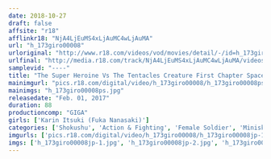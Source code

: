 ```yaml
---
date: 2018-10-27
draft: false
affsite: "r18"
afflinkr18: "NjA4LjEuMS4xLjAuMC4wLjAuMA"
url: "h_173giro00008"
urloriginal: "http://www.r18.com/videos/vod/movies/detail/-/id=h_173giro00008"
urlfinal: "http://media.r18.com/track/NjA4LjEuMS4xLjAuMC4wLjAuMA/videos/vod/movies/detail/-/id=h_173giro00008"
samplevid: "----"
title: "The Super Heroine Vs The Tentacles Creature First Chapter Space Investigator Ami Karin Itsuki"
mainimgurl: "pics.r18.com/digital/video/h_173giro00008/h_173giro00008ps.jpg"
mainimgs: "h_173giro00008ps.jpg"
releasedate: "Feb. 01, 2017"
duration: 88
productioncomp: "GIGA"
girls: ['Karin Itsuki (Fuka Nanasaki)']
categories: ['Shokushu', 'Action & Fighting', 'Female Soldier', 'Miniskirt', 'Featured Actress', 'Special Effects']
imgurls: ['pics.r18.com/digital/video/h_173giro00008/h_173giro00008jp-1.jpg', 'pics.r18.com/digital/video/h_173giro00008/h_173giro00008jp-2.jpg', 'pics.r18.com/digital/video/h_173giro00008/h_173giro00008jp-3.jpg', 'pics.r18.com/digital/video/h_173giro00008/h_173giro00008jp-4.jpg', 'pics.r18.com/digital/video/h_173giro00008/h_173giro00008jp-5.jpg', 'pics.r18.com/digital/video/h_173giro00008/h_173giro00008jp-6.jpg', 'pics.r18.com/digital/video/h_173giro00008/h_173giro00008jp-7.jpg', 'pics.r18.com/digital/video/h_173giro00008/h_173giro00008jp-8.jpg', 'pics.r18.com/digital/video/h_173giro00008/h_173giro00008jp-9.jpg', 'pics.r18.com/digital/video/h_173giro00008/h_173giro00008jp-10.jpg', 'pics.r18.com/digital/video/h_173giro00008/h_173giro00008jp-11.jpg', 'pics.r18.com/digital/video/h_173giro00008/h_173giro00008jp-12.jpg', 'pics.r18.com/digital/video/h_173giro00008/h_173giro00008jp-13.jpg', 'pics.r18.com/digital/video/h_173giro00008/h_173giro00008jp-14.jpg', 'pics.r18.com/digital/video/h_173giro00008/h_173giro00008jp-15.jpg', 'pics.r18.com/digital/video/h_173giro00008/h_173giro00008jp-16.jpg', 'pics.r18.com/digital/video/h_173giro00008/h_173giro00008jp-17.jpg', 'pics.r18.com/digital/video/h_173giro00008/h_173giro00008jp-18.jpg', 'pics.r18.com/digital/video/h_173giro00008/h_173giro00008jp-19.jpg', 'pics.r18.com/digital/video/h_173giro00008/h_173giro00008jp-20.jpg']
imgs: ['h_173giro00008jp-1.jpg', 'h_173giro00008jp-2.jpg', 'h_173giro00008jp-3.jpg', 'h_173giro00008jp-4.jpg', 'h_173giro00008jp-5.jpg', 'h_173giro00008jp-6.jpg', 'h_173giro00008jp-7.jpg', 'h_173giro00008jp-8.jpg', 'h_173giro00008jp-9.jpg', 'h_173giro00008jp-10.jpg', 'h_173giro00008jp-11.jpg', 'h_173giro00008jp-12.jpg', 'h_173giro00008jp-13.jpg', 'h_173giro00008jp-14.jpg', 'h_173giro00008jp-15.jpg', 'h_173giro00008jp-16.jpg', 'h_173giro00008jp-17.jpg', 'h_173giro00008jp-18.jpg', 'h_173giro00008jp-19.jpg', 'h_173giro00008jp-20.jpg']
---
```

